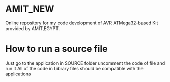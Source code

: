 # AMIT_NEW
Online repository for my code development of AVR ATMega32-based Kit provided by AMIT,EGYPT.


# How to run a source file 
Just go to the application in SOURCE folder uncomment the code of file and run it
All of the code in Library files should be compatible with the applications
